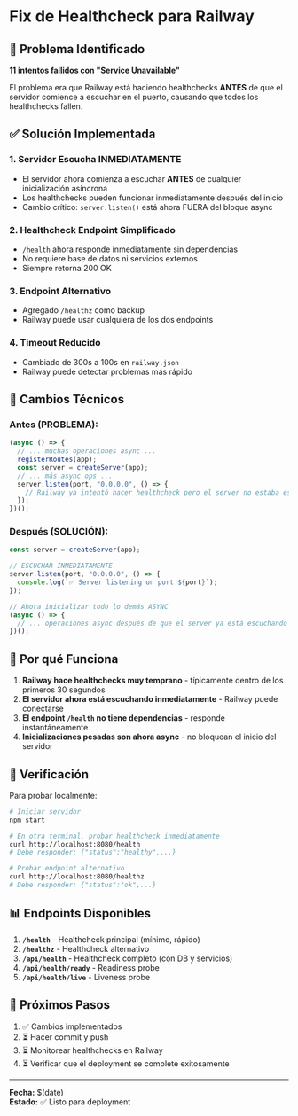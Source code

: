 # Fix de Healthcheck para Railway

## 🔴 Problema Identificado

**11 intentos fallidos con "Service Unavailable"**

El problema era que Railway está haciendo healthchecks **ANTES** de que el servidor comience a escuchar en el puerto, causando que todos los healthchecks fallen.

## ✅ Solución Implementada

### 1. **Servidor Escucha INMEDIATAMENTE**
   - El servidor ahora comienza a escuchar **ANTES** de cualquier inicialización asíncrona
   - Los healthchecks pueden funcionar inmediatamente después del inicio
   - Cambio crítico: `server.listen()` está ahora FUERA del bloque async

### 2. **Healthcheck Endpoint Simplificado**
   - `/health` ahora responde inmediatamente sin dependencias
   - No requiere base de datos ni servicios externos
   - Siempre retorna 200 OK

### 3. **Endpoint Alternativo**
   - Agregado `/healthz` como backup
   - Railway puede usar cualquiera de los dos endpoints

### 4. **Timeout Reducido**
   - Cambiado de 300s a 100s en `railway.json`
   - Railway puede detectar problemas más rápido

## 📝 Cambios Técnicos

### Antes (PROBLEMA):
```typescript
(async () => {
  // ... muchas operaciones async ...
  registerRoutes(app);
  const server = createServer(app);
  // ... más async ops ...
  server.listen(port, "0.0.0.0", () => {
    // Railway ya intentó hacer healthcheck pero el server no estaba escuchando
  });
})();
```

### Después (SOLUCIÓN):
```typescript
const server = createServer(app);

// ESCUCHAR INMEDIATAMENTE
server.listen(port, "0.0.0.0", () => {
  console.log(`✅ Server listening on port ${port}`);
});

// Ahora inicializar todo lo demás ASYNC
(async () => {
  // ... operaciones async después de que el server ya está escuchando ...
})();
```

## 🎯 Por qué Funciona

1. **Railway hace healthchecks muy temprano** - típicamente dentro de los primeros 30 segundos
2. **El servidor ahora está escuchando inmediatamente** - Railway puede conectarse
3. **El endpoint `/health` no tiene dependencias** - responde instantáneamente
4. **Inicializaciones pesadas son ahora async** - no bloquean el inicio del servidor

## 🧪 Verificación

Para probar localmente:

```bash
# Iniciar servidor
npm start

# En otra terminal, probar healthcheck inmediatamente
curl http://localhost:8080/health
# Debe responder: {"status":"healthy",...}

# Probar endpoint alternativo
curl http://localhost:8080/healthz
# Debe responder: {"status":"ok",...}
```

## 📊 Endpoints Disponibles

1. **`/health`** - Healthcheck principal (mínimo, rápido)
2. **`/healthz`** - Healthcheck alternativo
3. **`/api/health`** - Healthcheck completo (con DB y servicios)
4. **`/api/health/ready`** - Readiness probe
5. **`/api/health/live`** - Liveness probe

## 🚀 Próximos Pasos

1. ✅ Cambios implementados
2. ⏳ Hacer commit y push
3. ⏳ Monitorear healthchecks en Railway
4. ⏳ Verificar que el deployment se complete exitosamente

---

**Fecha:** $(date)  
**Estado:** ✅ Listo para deployment







